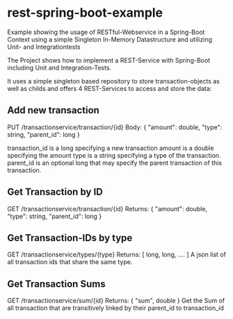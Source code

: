 # rest-spring-boot-example
Example showing the usage of RESTful-Webservice in a Spring-Boot Context using a simple Singleton In-Memory Datastructure  and utilizing Unit- and Integrationtests

The Project shows how to implement a REST-Service with Spring-Boot including Unit and Integration-Tests. 

It uses a simple singleton based repository to store transaction-objects as well as childs and offers 4 REST-Services to access and store the data:

Add new transaction
-------------------
PUT /transactionservice/transaction/{id}
Body: { "amount": double, "type": string, "parent_id": long }

transaction_id is a long specifying a new transaction
amount is a double specifying the amount
type is a string specifying a type of the transaction.
parent_id is an optional long that may specify the parent transaction of this transaction.

Get Transaction by ID
---------------------
GET /transactionservice/transaction/{id}
Returns: { "amount": double, "type": string, "parent_id": long }

Get Transaction-IDs by type 
---------------------------
GET /transactionservice/types/{type}
Returns: [ long, long, .... ]
A json list of all transaction ids that share the same type.

Get Transaction Sums
--------------------
GET /transactionservice/sum/{id}
Returns: { "sum", double }
Get the Sum of all transaction that are transitively linked by their parent_id to transaction_id
